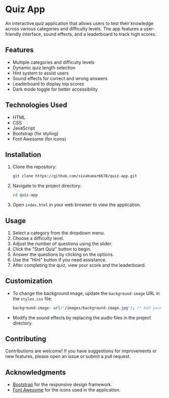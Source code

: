 # Quiz App

An interactive quiz application that allows users to test their knowledge across various categories and difficulty levels. The app features a user-friendly interface, sound effects, and a leaderboard to track high scores.

## Features

- Multiple categories and difficulty levels
- Dynamic quiz length selection
- Hint system to assist users
- Sound effects for correct and wrong answers
- Leaderboard to display top scores
- Dark mode toggle for better accessibility

## Technologies Used

- HTML
- CSS
- JavaScript
- Bootstrap (for styling)
- Font Awesome (for icons)

## Installation

1. Clone the repository:
   ```bash
   git clone https://github.com/sivakumar6678/quiz-app.git
   ```

2. Navigate to the project directory:
   ```bash
   cd quiz-app
   ```

3. Open `index.html` in your web browser to view the application.

## Usage

1. Select a category from the dropdown menu.
2. Choose a difficulty level.
3. Adjust the number of questions using the slider.
4. Click the "Start Quiz" button to begin.
5. Answer the questions by clicking on the options.
6. Use the "Hint" button if you need assistance.
7. After completing the quiz, view your score and the leaderboard.

## Customization

- To change the background image, update the `background-image` URL in the `styles.css` file:
  ```css
  background-image: url('/images/background-image.jpg'); /* Add your background image path */
  ```

- Modify the sound effects by replacing the audio files in the project directory.

## Contributing

Contributions are welcome! If you have suggestions for improvements or new features, please open an issue or submit a pull request.

## Acknowledgments

- [Bootstrap](https://getbootstrap.com/) for the responsive design framework.
- [Font Awesome](https://fontawesome.com/) for the icons used in the application.
